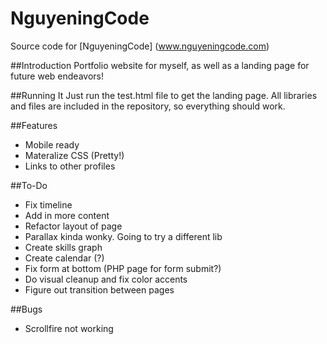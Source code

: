 # NguyeningCode
Source code for [NguyeningCode] (www.nguyeningcode.com)

##Introduction
Portfolio website for myself, as well as a landing page for future web endeavors!

##Running It
Just run the test.html file to get the landing page. All libraries and files are included in the repository, so everything should work.

##Features
- Mobile ready
- Materalize CSS (Pretty!)
- Links to other profiles

##To-Do
- Fix timeline
- Add in more content
- Refactor layout of page
- Parallax kinda wonky. Going to try a different lib
- Create skills graph
- Create calendar (?)
- Fix form at bottom (PHP page for form submit?)
- Do visual cleanup and fix color accents
- Figure out transition between pages

##Bugs
- Scrollfire not working
